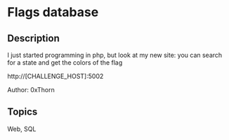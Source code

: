 # Flags database

## Description

I just started programming in php, but look at my new site: you can search for a state and get the colors of the flag

http://[CHALLENGE_HOST]:5002

Author: 0xThorn

## Topics

Web, SQL